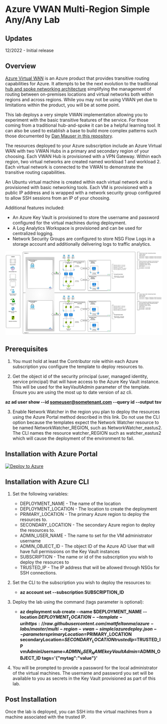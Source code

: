 # Azure VWAN Multi-Region Simple Any/Any Lab

## Updates
12/2022 - Initial release

## Overview
[Azure Virtual WAN](https://learn.microsoft.com/en-us/azure/virtual-wan/virtual-wan-about) is an Azure product that provides transitive routing capabilities for Azure. It attempts to be the next evolution to the traditional [hub and spoke networking architecture](https://docs.microsoft.com/en-us/azure/architecture/reference-architectures/hybrid-networking/hub-spoke?tabs=cli) simplifying the management of routing between on-premises locations and virtual networks both within regions and across regions. While you may not be using VWAN yet due to limitations within the product, you will be at some point.

This lab deploys a very simple VWAN implementation allowing you to experiment with the basic transitive features of the service. For those coming from a traditional hub-and-spoke it can be a helpful learning tool. It can also be used to establish a base to build more complex patterns such those documented by [Dan Mauser in this repository](https://github.com/dmauser/azure-virtualwan).

The resources deployed to your Azure subscription include an Azure Virtual WAN with two VWAN Hubs in a primary and secondary region of your choosing. Each VWAN Hub is provisioned with a VPN Gateway. Within each region, two virtual networks are created named workload 1 and workload 2. Each virtual network is connected to the VWAN to demonstrate the transitive routing capabilities. 

An Ubuntu virtual machine is created within each virtual network and is provisioned with basic networking tools. Each VM is provisioned with a public IP address and is wrapped with a network security group configured to allow SSH sessions from an IP of your choosing.

Additional features included:

* An Azure Key Vault is provisioned to store the username and password configured for the virtual machines during deployment.
* A Log Analytics Workspace is provisioned and can be used for centralized logging.
* Network Security Groups are configured to store NSG Flow Logs in a storage account and additionally delivering logs to traffic analytics.

![lab image](images/lab_image.svg)

## Prerequisites
1. You must hold at least the Contributor role within each Azure subscription you configure the template to deploy resources to.

2. Get the object id of the security principal (user, managed identity, service principal) that will have access to the Azure Key Vault instance. This will be used for the keyVaultAdmin parameter of the template. Ensure you are using the most up to date version of az cli.

**az ad user show --id someuser@sometenant.com --query id --output tsv**

3. Enable Network Watcher in the region you plan to deploy the resources using the Azure Portal method described in this link. Do not use the CLI option because the templates expect the Network Watcher resource to be named NetworkWatcher_REGION, such as NetworkWatcher_eastus2. The CLI names the resource watcher_REGION such as watcher_eastus2 which will cause the deployment of the environment to fail.

## Installation with Azure Portal

[![Deploy to Azure](https://aka.ms/deploytoazurebutton)](https://portal.azure.com/#create/Microsoft.Template/uri/https%3A%2F%2Fraw.githubusercontent.com%2Fmattfeltonma%2Fazure-labs%2Fmaster%2Fmulti-region-vwan-simple%2Fazuredeploy.json)

## Installation with Azure CLI
1. Set the following variables:
   * DEPLOYMENT_NAME - The name of the location
   * DEPLOYMENT_LOCATION - The location to create the deployment
   * PRIMARY_LOCATION - The primary Azure region to deploy the resources to.
   * SECONDARY_LOCATION - The secondary Azure region to deploy the resources to.
   * ADMIN_USER_NAME - The name to set for the VM administrator username
   * ADMIN_OBJECT_ID - The object ID of the Azure AD User that will have full permissions on the Key Vault instances
   * SUBSCRIPTION - The name or id of the subscription you wish to deploy the resources to
   * TRUSTED_IP - The IP address that will be allowed through NSGs for SSH connections.

2. Set the CLI to the subscription you wish to deploy the resources to:

   * **az account set --subscription SUBSCRIPTION_ID**

4. Deploy the lab using the command (tags parameter is optional): 

   * **az deployment sub create --name $DEPLOYMENT_NAME --location $DEPLOYMENT_LOCATION --template-uri https://raw.githubusercontent.com/mattfeltonma/azure-labs/master/multi-region-vwan-simple/azuredeploy.json --parameters primaryLocation=$PRIMARY_LOCATION secondaryLocation=$SECONDARY_LOCATION trustedIp=$TRUSTED_IP vmAdminUsername=$ADMIN_USER_NAME keyVaultAdmin=$ADMIN_OBJECT_ID tags='{"mytag":"value"}'**

3.  You will be prompted to provide a password for the local administrator of the virtual machines. The username and password you set will be available to you as secrets in the Key Vault provisioned as part of this lab.

## Post Installation
Once the lab is deployed, you can SSH into the virtual machines from a machine associated with the trusted IP.


